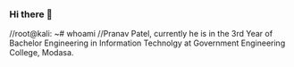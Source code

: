### Hi there 👋

//root@kali: ~# whoami
//Pranav Patel, currently he is in the 3rd Year of Bachelor Engineering in Information Technolgy at Government Engineering College, Modasa.
